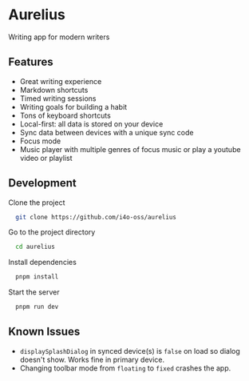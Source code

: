 # Aurelius

Writing app for modern writers

## Features

- Great writing experience
- Markdown shortcuts
- Timed writing sessions
- Writing goals for building a habit
- Tons of keyboard shortcuts
- Local-first: all data is stored on your device
- Sync data between devices with a unique sync code
- Focus mode
- Music player with multiple genres of focus music or play a youtube video or playlist

## Development

Clone the project

```bash
  git clone https://github.com/i4o-oss/aurelius
```

Go to the project directory

```bash
  cd aurelius
```

Install dependencies

```bash
  pnpm install
```

Start the server

```bash
  pnpm run dev
```

## Known Issues

- `displaySplashDialog` in synced device(s) is `false` on load so dialog doesn't show. Works fine in primary device.
- Changing toolbar mode from `floating` to `fixed` crashes the app.